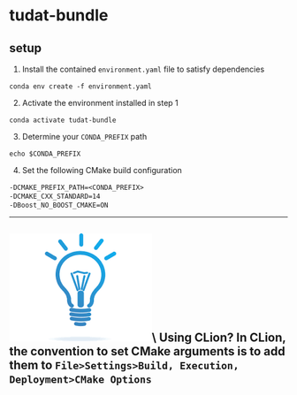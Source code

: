 # tudat-bundle

## setup

1. Install the contained `environment.yaml` file to satisfy dependencies

````
conda env create -f environment.yaml
````

2. Activate the environment installed in step 1

````
conda activate tudat-bundle
````

3. Determine your `CONDA_PREFIX` path

````
echo $CONDA_PREFIX
````

4. Set the following CMake build configuration

````
-DCMAKE_PREFIX_PATH=<CONDA_PREFIX>
-DCMAKE_CXX_STANDARD=14
-DBoost_NO_BOOST_CMAKE=ON
````

----------------------- ------------------------------------
![Tip](.images/tip.png)\ Using CLion? In CLion, the convention to set CMake arguments
        is to add them to `File>Settings>Build, Execution, Deployment>CMake Options`
----------------------------------------------------------------
